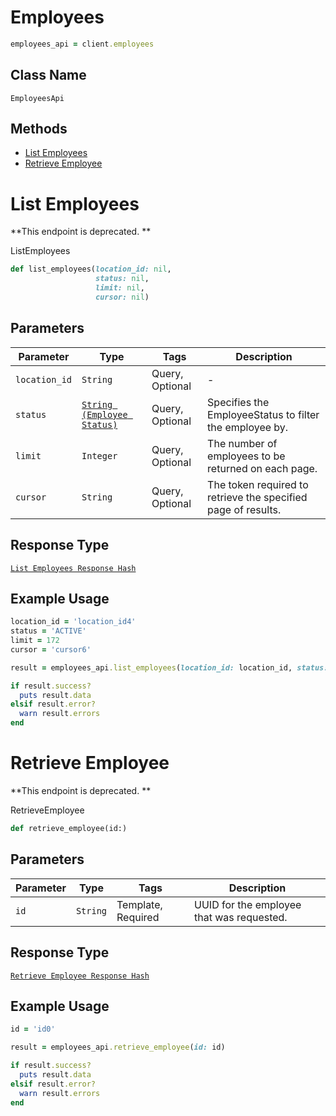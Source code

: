 # Employees

```ruby
employees_api = client.employees
```

## Class Name

`EmployeesApi`

## Methods

* [List Employees](/doc/api/employees.md#list-employees)
* [Retrieve Employee](/doc/api/employees.md#retrieve-employee)


# List Employees

**This endpoint is deprecated. **

ListEmployees

```ruby
def list_employees(location_id: nil,
                   status: nil,
                   limit: nil,
                   cursor: nil)
```

## Parameters

| Parameter | Type | Tags | Description |
|  --- | --- | --- | --- |
| `location_id` | `String` | Query, Optional | - |
| `status` | [`String (Employee Status)`](/doc/models/employee-status.md) | Query, Optional | Specifies the EmployeeStatus to filter the employee by. |
| `limit` | `Integer` | Query, Optional | The number of employees to be returned on each page. |
| `cursor` | `String` | Query, Optional | The token required to retrieve the specified page of results. |

## Response Type

[`List Employees Response Hash`](/doc/models/list-employees-response.md)

## Example Usage

```ruby
location_id = 'location_id4'
status = 'ACTIVE'
limit = 172
cursor = 'cursor6'

result = employees_api.list_employees(location_id: location_id, status: status, limit: limit, cursor: cursor)

if result.success?
  puts result.data
elsif result.error?
  warn result.errors
end
```


# Retrieve Employee

**This endpoint is deprecated. **

RetrieveEmployee

```ruby
def retrieve_employee(id:)
```

## Parameters

| Parameter | Type | Tags | Description |
|  --- | --- | --- | --- |
| `id` | `String` | Template, Required | UUID for the employee that was requested. |

## Response Type

[`Retrieve Employee Response Hash`](/doc/models/retrieve-employee-response.md)

## Example Usage

```ruby
id = 'id0'

result = employees_api.retrieve_employee(id: id)

if result.success?
  puts result.data
elsif result.error?
  warn result.errors
end
```

